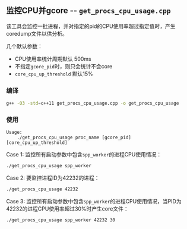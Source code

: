 ## 监控CPU并gcore -- `get_procs_cpu_usage.cpp`

该工具会监控一批进程，并对指定的pid的CPU使用率超过指定值时，产生coredump文件以供分析。

几个默认参数：

- CPU使用率统计周期默认 500ms
- 不指定`gcore_pid`时，则只会统计不会core
- `core_cpu_up_threshold` 默认15%

### 编译

```bash
g++ -O3 -std=c++11 get_procs_cpu_usage.cpp -o get_procs_cpu_usage
```

### 使用

```
Usage:
    ./get_procs_cpu_usage proc_name [gcore_pid] [core_cpu_up_threshold]
```

Case 1: 监控所有启动参数中包含`spp_worker`的进程CPU使用情况：

```bash
./get_procs_cpu_usage spp_worker
```

Case 2: 要监控进程ID为42232的进程：

```bash
./get_procs_cpu_usage 42232
```

Case 3: 监控所有启动参数中包含`spp_worker`的进程CPU使用情况，当PID为42232的进程CPU使用率超过30%时产生core文件：

```bash
./get_procs_cpu_usage spp_worker 42232 30
```
